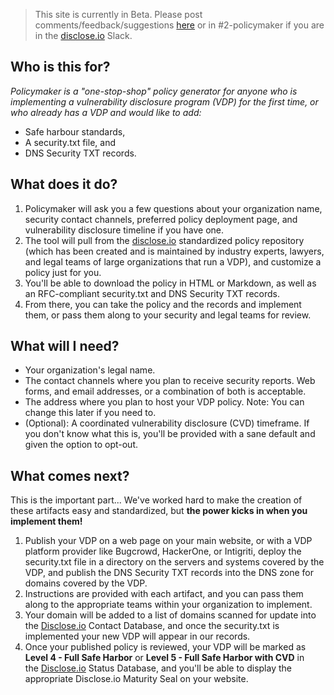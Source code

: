 > This site is currently in Beta. Please post comments/feedback/suggestions [here](https://community.disclose.io/t/policymaker-is-live-in-beta/255) or in #2-policymaker if you are in the [disclose.io](http://disclose.io) Slack.

## **Who is this for?**

*Policymaker is a "one-stop-shop" policy generator for anyone who is implementing a vulnerability disclosure program (VDP) for the first time, or who already has a VDP and would like to add:*

- Safe harbour standards,
- A security.txt file, and
- DNS Security TXT records.

## **What does it do?**

1. Policymaker will ask you a few questions about your organization name, security contact channels, preferred policy deployment page, and vulnerability disclosure timeline if you have one.
2. The tool will pull from the [disclose.io](https://disclose.io/) standardized policy repository (which has been created and is maintained by industry experts, lawyers, and legal teams of large organizations that run a VDP), and customize a policy just for you.
3. You'll be able to download the policy in HTML or Markdown, as well as an RFC-compliant security.txt and DNS Security TXT records.
4. From there, you can take the policy and the records and implement them, or pass them along to your security and legal teams for review.

## What will I need?

- Your organization's legal name.
- The contact channels where you plan to receive security reports. Web forms, and email addresses, or a combination of both is acceptable.
- The address where you plan to host your VDP policy. Note: You can change this later if you need to.
- (Optional): A coordinated vulnerability disclosure (CVD) timeframe. If you don't know what this is, you'll be provided with a sane default and given the option to opt-out.

## **What comes next?**

This is the important part... We've worked hard to make the creation of these artifacts easy and standardized, but **the power kicks in when you implement them!**

1. Publish your VDP on a web page on your main website, or with a VDP platform provider like Bugcrowd, HackerOne, or Intigriti, deploy the security.txt file in a directory on the servers and systems covered by the VDP, and publish the DNS Security TXT records into the DNS zone for domains covered by the VDP.
2. Instructions are provided with each artifact, and you can pass them along to the appropriate teams within your organization to implement.
3. Your domain will be added to a list of domains scanned for update into the [Disclose.io](https://disclose.io/) Contact Database, and once the security.txt is implemented your new VDP will appear in our records.
4. Once your published policy is reviewed, your VDP will be marked as **Level 4 - Full Safe Harbor** or **Level 5 - Full Safe Harbor with CVD** in the [Disclose.io](https://disclose.io/) Status Database, and you'll be able to display the appropriate Disclose.io Maturity Seal on your website.